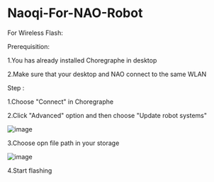 # Naoqi-For-NAO-Robot

For Wireless Flash:

Prerequisition:

1.You has already installed Choregraphe in desktop

2.Make sure that your desktop and NAO connect to the same WLAN

Step :

1.Choose "Connect" in Choregraphe

2.Click "Advanced" option and then choose "Update robot systems"

![image](https://github.com/user-attachments/assets/4006ff43-5425-42ba-ab5f-9edc683441c9)

3.Choose opn file path in your storage 

![image](https://github.com/user-attachments/assets/652b36de-3e79-4348-b5d3-1f251176c252)

4.Start flashing
